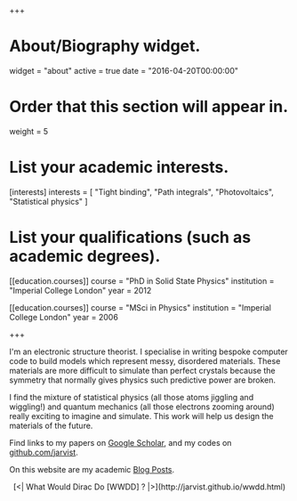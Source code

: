 +++
# About/Biography widget.
widget = "about"
active = true
date = "2016-04-20T00:00:00"

# Order that this section will appear in.
weight = 5

# List your academic interests.
[interests]
  interests = [
    "Tight binding",
    "Path integrals",
    "Photovoltaics",
    "Statistical physics"
  ]

# List your qualifications (such as academic degrees).
[[education.courses]]
  course = "PhD in Solid State Physics"
  institution = "Imperial College London"
  year = 2012

[[education.courses]]
  course = "MSci in Physics"
  institution = "Imperial College London"
  year = 2006

+++

I'm an electronic structure theorist. 
I specialise in writing bespoke computer code to build models which represent
messy, disordered materials. 
These materials are more difficult to simulate than perfect crystals
because the symmetry that normally gives physics such predictive
power are broken. 

I find the mixture of statistical physics (all those atoms jiggling and
wiggling!) and quantum mechanics (all those electrons zooming
around) really exciting to imagine and simulate. 
This work will help us design the materials of the future.

Find links to my papers on [Google
Scholar](https://scholar.google.co.uk/citations?user=qNlfsFEAAAAJ), and my
codes on [github.com/jarvist](https://github.com/jarvist).

On this website are my academic [Blog Posts](/post).

<center>
[<| What Would Dirac Do [WWDD] ? |>](http://jarvist.github.io/wwdd.html)
</center>

